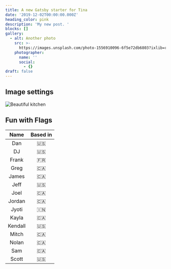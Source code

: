 ```yaml
---
title: A new Gatsby starter for Tina
date: '2019-12-02T00:00:00.000Z'
heading_color: pink
description: 'My new post. '
blocks: []
gallery:
  - alt: Another photo
    src: >-
      https://images.unsplash.com/photo-1556910096-6f5e72db6803?ixlib=rb-1.2.1&ixid=eyJhcHBfaWQiOjEyMDd9&auto=format&fit=crop&w=2250&q=80
    photographer:
      name: ''
      social:
        - {}
draft: false
---
```

## Image settings

![Beautiful kitchen ](https://images.unsplash.com/photo-1556910096-6f5e72db6803?ixlib=rb-1.2.1&ixid=eyJhcHBfaWQiOjEyMDd9&auto=format&fit=crop&w=2250&q=80 "A nice kitchen")

## Fun with Flags

| Name | Based in |
| :---: | :---: |
| Dan | 🇺🇸 |
| DJ | 🇺🇸 |
| Frank | 🇫🇷 |
| Greg | 🇨🇦 |
| James | 🇨🇦 |
| Jeff | 🇺🇸 |
| Joel | 🇨🇦 |
| Jordan | 🇨🇦 |
| Jyoti | 🇮🇳 |
| Kayla | 🇨🇦 |
| Kendall | 🇺🇸 |
| Mitch | 🇨🇦 |
| Nolan | 🇨🇦 |
| Sam | 🇨🇦 |
| Scott | 🇺🇸 |
